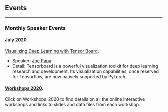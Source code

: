 ## Events

---

### Monthly Speaker Events 

#### July 2020
[Visualizing Deep Learning with Tensor Board](/pdf/July2020_JoePapa_TensorboardWithPyTorch.pdf). 
- Speaker: [Joe Papa](https://www.linkedin.com/in/mrjoepapa/). 
- Detail: Tensorboard is a powerful visualization toolkit for deep learning research and development. Its visualization capabilities, once reserved for Tensorflow, are now natively supported by PyTorch.

#### [Workshops 2020](https://dataphilly.github.io/Workshops/). 
Click on Workshops_2020 to find details on all the online interactive workshops and links to slides and data files from each workshop.

